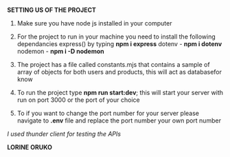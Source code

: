 **SETTING US OF THE PROJECT**
1. Make sure you have node js installed in your computer
2. For the project to run in your machine you need to install the following dependancies
    express() by typing **npm i express**
    dotenv - **npm i dotenv**
    nodemon - **npm i -D nodemon**
    
3. The project has a file called constants.mjs that contains a sample of array of objects for both users and products, this will act as databasefor know
4. To run the project type **npm run start:dev**; this will start your server with run on port 3000 or the port of your choice
5. To if you want to change the port number for your server please navigate to **.env** file and replace the port number your own port number



*I used thunder client for testing the APIs* 

**LORINE ORUKO**